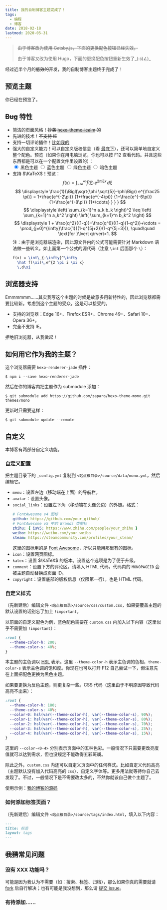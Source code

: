 ```yaml
---
title: 我的自制博客主题完成了！
tags:
  - 编程
  - 博客
date: 2018-02-18
lastmod: 2020-05-31
---
```


> ~~由于博客改为使用 Gatsby.js，下面的更换配色按钮已经失效。~~
>
> 由于博客又改为使用 Hugo，下面的更换配色按钮重新生效了_(:з)∠)_

经过近半个月的~~低效的~~开发，我的自制博客主题终于完成了！

<!-- more -->

## 预览主题

你已经在预览了。

## ~~Bug~~ 特性

<script>
  function black() {
    document.body.parentElement.style = ""
  }
  function blue() {
    document.body.parentElement.style = `
      --theme-color-h: 200;
      --theme-color-s: 40%;`
  }
  function green() {
    document.body.parentElement.style = `
      --theme-color-h: 80;
      --theme-color-s: 40%;`
  }
  function dark() {
    document.body.parentElement.style = `
      --theme-color-h: 180;
      --theme-color-s: 40%;
      --color-0: hsl(var(--theme-color-h), var(--theme-color-s), 90%);
      --color-1: hsl(var(--theme-color-h), var(--theme-color-s), 80%);
      --color-2: hsl(var(--theme-color-h), var(--theme-color-s), 70%);
      --color-3: hsl(var(--theme-color-h), var(--theme-color-s), 25%);
      --color-4: hsl(var(--theme-color-h), var(--theme-color-s), 15%);`
  }
</script>

- 简洁的页面风格！~~抄袭 [hexo-theme-icalm](https://github.com/nameoverflow/hexo-theme-icalm) 的~~
- 先进的技术！~~不支持 IE~~
- 支持一切评论插件！[比如我的](#comment)
- 强大的自定义能力！可以自定义版权信息（看 [最底下](#footer-info)），还可以简单地自定义整个配色。预览（如果你在用电脑浏览，你也可以按 F12 查看代码。并且这些东西都是可以在一个配置文件里设置的）：
  <div>
    <input type="radio" name="theme" id="theme-black" onclick="black()" checked>
    <label for="theme-black">黑色主题</label>
    <input type="radio" name="theme" id="theme-blue" onclick="blue()">
    <label for="theme-blue">蓝色主题</label>
    <input type="radio" name="theme" id="theme-green" onclick="green()">
    <label for="theme-green">绿色主题</label>
    <input type="radio" name="theme" id="theme-neg" onclick="dark()">
    <label for="theme-neg">暗色主题</label>
  </div>
- 支持 $\KaTeX$！预览：
  $$
    f(x) = \int_{-\infty}^\infty
      \hat f(\xi)\,e^{2 \pi i \xi x}
      \,d\xi
  $$
  $$
    \displaystyle \frac{1}{\Bigl(\sqrt{\phi \sqrt{5}}-\phi\Bigr) e^{\frac25 \pi}} = 1+\frac{e^{-2\pi}} {1+\frac{e^{-4\pi}} {1+\frac{e^{-6\pi}} {1+\frac{e^{-8\pi}} {1+\cdots} } } }
  $$
  $$
    \displaystyle \left( \sum_{k=1}^n a_k b_k \right)^2 \leq \left( \sum_{k=1}^n a_k^2 \right) \left( \sum_{k=1}^n b_k^2 \right)
  $$
  $$
    \displaystyle 1 +  \frac{q^2}{(1-q)}+\frac{q^6}{(1-q)(1-q^2)}+\cdots = \prod_{j=0}^{\infty}\frac{1}{(1-q^{5j+2})(1-q^{5j+3})}, \quad\quad \text{for }\lvert q\rvert<1.
  $$
  注：由于是浏览器端渲染，因此源文件内的公式可能需要针对 Markdown 语法做一些转义。如上面第一个公式的源代码（注意 `\int` 后面那个 `\`）：
  ```latex
  f(x) = \int\_{-\infty}^\infty
    \hat f(\xi)\,e^{2 \pi i \xi x}
    \,d\xi
  ```

## 浏览器支持

Emmmmmm……其实我写这个主题的时候是故意多用新特性的，因此浏览器都需要比较新。考虑到这个主题的受众，这是可以接受的。

- 支持的浏览器：Edge 16+、Firefox ESR+、Chrome 49+、Safari 10+、Opera 36+。
- 完全不支持 IE。

拒绝旧浏览器，从我做起！

## 如何用它作为我的主题？

这个浏览器需要 `hexo-renderer-jade` 插件：

```shell
$ npm i --save hexo-renderer-jade
```

然后在你的博客内把主题作为 submodule 添加：

```shell
$ git submodule add https://github.com/zaparo/hexo-theme-mono.git themes/mono
```

更新时只需要这样：

```shell
$ git submodule update --remote
```

## 自定义

本博客有两部分自定义功能。

### 自定义配置

把主题目录下的 `_config.yml` 复制到 `<站点根目录>/source/data/mono.yml`，然后编辑它。

- `menu`：设置左边（移动端在上面）的导航栏。
- `avatar`：设置头像。
- `social_links`：设置左下角（移动端在头像旁边）的外链。格式：
  ```yaml
  # FontAwesome v4 图标
  github: https://github.com/your_github/
  # FontAwesome v5 中的 Brands 类图标
  zhihu: { isV5: https://www.zhihu.com/people/your_zhihu }
  weibo: https://weibo.com/your_weibo
  steam: https://steamcommunity.com/profiles/your_steam/
  ```
  这里的图标用的是 [Font Awesome](https://fontawesome.com/)，所以只能用那里有的图标。
- `icon`：设置网页图标。
- `katex`：设置 $\KaTeX$ 的版本。设置这个选项是为了便于升级。
- `comment`：设置下方的评论区。请填入 HTML 代码，代码内的 `MONOPAGEID` 会被主题自动替换成页面 ID。
- `copyright`：设置底部的版权信息（仅限第一行）。也是 HTML 代码。

### 自定义样式

（先新建后）编辑文件 `<站点根目录>/source/css/custom.css`，如果要覆盖主题的默认设置的话别忘了加上 `!important`。

以前面的自定义配色为例，蓝色配色需要在 `custom.css` 内加入以下内容（这里似乎不需要加 `!important`）：

```css
:root {
  --theme-color-h: 200;
  --theme-color-s: 40%;
}
```

本主题的主色调以 [HSL](https://zh.wikipedia.org/wiki/HSL%E5%92%8CHSV%E8%89%B2%E5%BD%A9%E7%A9%BA%E9%97%B4) 表示。这里 `--theme-color-h` 表示主色调的色相，`theme-color-s` 表示主色调的饱和度。你现在也可以打开 F12 自己尝试一下，但注意先在上面把配色更换为黑色主题。

如果要更换为反色主题，则更复杂一些。CSS 代码（这里由于不明原因导致代码高亮不出来）：

```css
:root {
  --theme-color-h: 180;
  --theme-color-s: 40%;
  --color-0: hsl(var(--theme-color-h), var(--theme-color-s), 90%);
  --color-1: hsl(var(--theme-color-h), var(--theme-color-s), 80%);
  --color-2: hsl(var(--theme-color-h), var(--theme-color-s), 70%);
  --color-3: hsl(var(--theme-color-h), var(--theme-color-s), 25%);
  --color-4: hsl(var(--theme-color-h), var(--theme-color-s), 15%);
}
```

这里的 `--color-<0-4>` 分别表示页面中的五种色彩。一般情况下只需要更改亮度值就可以达到需求，但也没规定不能改得五彩斑斓。

除此之外，`custom.css` 内还可以自定义页面中的任何样式。比如自定义代码高亮（主题默认没有加入代码高亮的 `css`）、自定义字体等。更多用法就等待你自己去发现了。不过，一般情况下是不需要改太多的，不然你就该自己做个主题了。

使用示例：[我的博客的源码](https://github.com/zaparo/blog)

### 如何添加标签页面？

（先新建后）编辑文件 `<站点根目录>/source/tags/index.html`，填入以下内容：

```markdown
---
title: 标签
layout: tags
---
```

## ~~我猜~~常见问题

### 没有 XXX 功能吗？

可能是因为我认为不需要（如：搜索、标签、归档），那么如果你真的需要就请 [fork](https://github.com/zaparo/hexo-theme-mono) 后自行解决；也有可能是我没想到，那么请 [提交 issue](https://github.com/zaparo/hexo-theme-mono/issues)。

### 有待添加……
